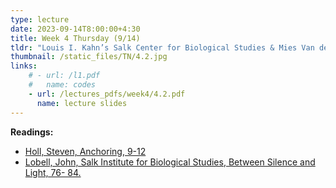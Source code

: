 ```yaml
---
type: lecture
date: 2023-09-14T8:00:00+4:30
title: Week 4 Thursday (9/14)
tldr: "Louis I. Kahn’s Salk Center for Biological Studies & Mies Van der Rohe’s The German Pavilion Barcelona"
thumbnail: /static_files/TN/4.2.jpg
links:
    # - url: /l1.pdf
    #   name: codes
    - url: /lectures_pdfs/week4/4.2.pdf
      name: lecture slides
---
```

**Readings:**
- [Holl, Steven, Anchoring, 9-12](/readings_pdfs/week2/TH/r1.pdf)
- [Lobell, John, Salk Institute for Biological Studies, Between Silence and Light, 76- 84.](/readings_pdfs/week2/TH/r2.pdf)


